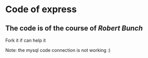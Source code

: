 # Code of express

## The code is of the course of ___Robert Bunch___

Fork it if can help it

Note: the mysql code connection is not working :)
